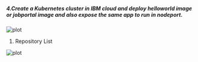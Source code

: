 ##### 4.Create a Kubernetes cluster in IBM cloud and deploy helloworld image or jobportal image and also expose the same app to run in nodeport.

![plot](img/Repository-List-CLI.png)

1. Repository List

![plot](img/Repository-List-IBM.png)
